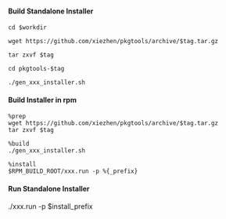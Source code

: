 #### Build Standalone Installer

```
cd $workdir

wget https://github.com/xiezhen/pkgtools/archive/$tag.tar.gz

tar zxvf $tag

cd pkgtools-$tag

./gen_xxx_installer.sh
```

#### Build Installer in rpm

```
%prep
wget https://github.com/xiezhen/pkgtools/archive/$tag.tar.gz
tar zxvf $tag

%build
./gen_xxx_installer.sh

%install
$RPM_BUILD_ROOT/xxx.run -p %{_prefix}
```

#### Run Standalone Installer

./xxx.run -p $install_prefix
